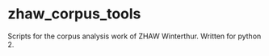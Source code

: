 # zhaw_corpus_tools

Scripts for the corpus analysis work of ZHAW Winterthur. 
Written for python 2. 
